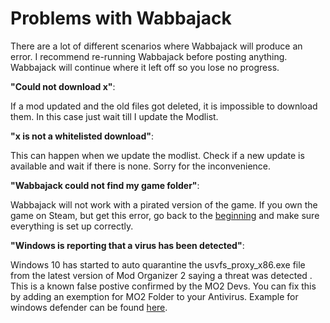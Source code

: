 # Problems with Wabbajack

There are a lot of different scenarios where Wabbajack will produce an error. I recommend re-running Wabbajack before posting anything. Wabbajack will continue where it left off so you lose no progress.

**"Could not download x"**:

If a mod updated and the old files got deleted, it is impossible to download them. In this case just wait till I update the Modlist.

**"x is not a whitelisted download"**:

This can happen when we update the modlist. Check if a new update is available and wait if there is none. Sorry for the inconvenience.

**"Wabbajack could not find my game folder"**:

Wabbajack will not work with a pirated version of the game. If you own the game on Steam, but get this error, go back to the [beginning](#first-time-installation) and make sure everything is set up correctly.

**"Windows is reporting that a virus has been detected"**:

Windows 10 has started to auto quarantine the usvfs_proxy_x86.exe file from the latest version of Mod Organizer 2 saying a threat was detected . This is a known false postive confirmed by the MO2 Devs. You can fix this by adding an exemption for MO2 Folder to your Antivirus. Example for windows defender can be found [here](https://www.thewindowsclub.com/exclude-a-folder-from-windows-security-scan).